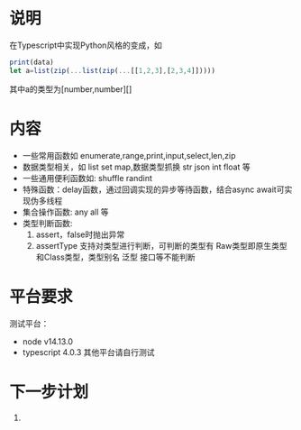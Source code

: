 # 说明
在Typescript中实现Python风格的变成，如
```ts
print(data)
let a=list(zip(...list(zip(...[[1,2,3],[2,3,4]]))))
```
其中a的类型为[number,number][]    
# 内容
* 一些常用函数如 enumerate,range,print,input,select,len,zip
* 数据类型相关，如 list set map,数据类型抓换 str json int float 等
* 一些通用便利函数如: shuffle randint 
* 特殊函数：delay函数，通过回调实现的异步等待函数，结合async await可实现伪多线程
* 集合操作函数: any all 等
* 类型判断函数:
  1. assert，false时抛出异常
  2. assertType 支持对类型进行判断，可判断的类型有 Raw类型即原生类型和Class类型，类型别名 泛型 接口等不能判断
# 平台要求
测试平台：
* node v14.13.0
* typescript 4.0.3
其他平台请自行测试
# 下一步计划
1. 